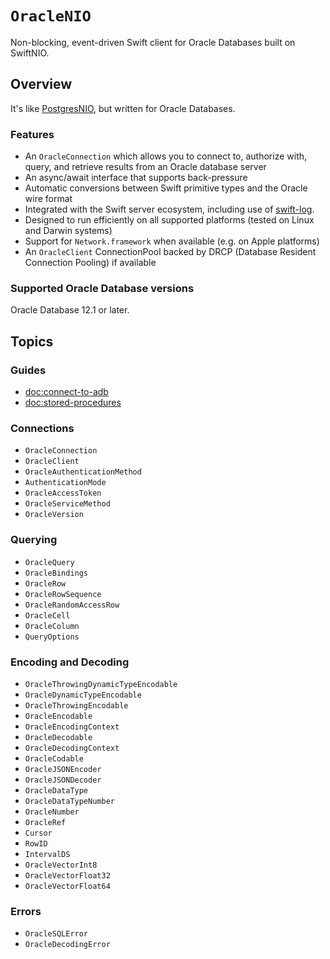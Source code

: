 # ``OracleNIO``

Non-blocking, event-driven Swift client for Oracle Databases built on SwiftNIO.

## Overview

It's like [PostgresNIO](https://github.com/vapor/postgres-nio), but written for Oracle Databases.

### Features

- An `OracleConnection` which allows you to connect to, authorize with, query, and retrieve results from an Oracle database server
- An async/await interface that supports back-pressure
- Automatic conversions between Swift primitive types and the Oracle wire format
- Integrated with the Swift server ecosystem, including use of [swift-log](https://github.com/apple/swift-log).
- Designed to run efficiently on all supported platforms (tested on Linux and Darwin systems)
- Support for `Network.framework` when available (e.g. on Apple platforms)
- An `OracleClient` ConnectionPool backed by DRCP (Database Resident Connection Pooling) if available

### Supported Oracle Database versions

Oracle Database 12.1 or later.

## Topics

### Guides

- <doc:connect-to-adb>
- <doc:stored-procedures>

### Connections

- ``OracleConnection``
- ``OracleClient``
- ``OracleAuthenticationMethod``
- ``AuthenticationMode``
- ``OracleAccessToken``
- ``OracleServiceMethod``
- ``OracleVersion``

### Querying

- ``OracleQuery``
- ``OracleBindings``
- ``OracleRow``
- ``OracleRowSequence``
- ``OracleRandomAccessRow``
- ``OracleCell``
- ``OracleColumn``
- ``QueryOptions``

### Encoding and Decoding

- ``OracleThrowingDynamicTypeEncodable``
- ``OracleDynamicTypeEncodable``
- ``OracleThrowingEncodable``
- ``OracleEncodable``
- ``OracleEncodingContext``
- ``OracleDecodable``
- ``OracleDecodingContext``
- ``OracleCodable``
- ``OracleJSONEncoder``
- ``OracleJSONDecoder``
- ``OracleDataType``
- ``OracleDataTypeNumber``
- ``OracleNumber``
- ``OracleRef``
- ``Cursor``
- ``RowID``
- ``IntervalDS``
- ``OracleVectorInt8``
- ``OracleVectorFloat32``
- ``OracleVectorFloat64``

### Errors

- ``OracleSQLError``
- ``OracleDecodingError``
